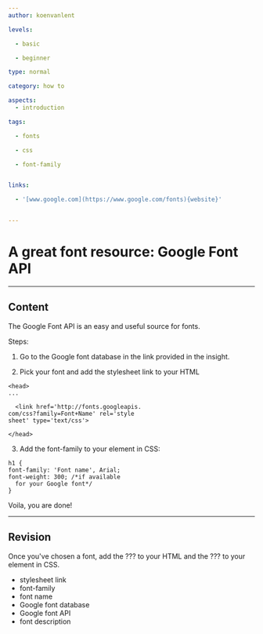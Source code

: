 ```yaml
---
author: koenvanlent

levels:

  - basic

  - beginner

type: normal

category: how to

aspects:
  - introduction

tags:

  - fonts

  - css

  - font-family


links:

  - '[www.google.com](https://www.google.com/fonts){website}'


---
```


# A great font resource: Google Font API

---
## Content

The Google Font API is an easy and useful source for fonts.

Steps:

1) Go to the Google font database in the link provided in the insight.

2) Pick your font and add the stylesheet link to your HTML
```
<head>
...

  <link href='http://fonts.googleapis.
com/css?family=Font+Name' rel='style
sheet' type='text/css'>

</head>
```
3) Add the font-family to your element in CSS:
```
h1 {
font-family: 'Font name', Arial;
font-weight: 300; /*if available
  for your Google font*/
}
```

Voila, you are done!

---
## Revision

Once you've chosen a font, add the ??? to your HTML and the ??? to your element in CSS.


* stylesheet link
* font-family
* font name
* Google font database
* Google font API
* font description
